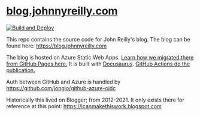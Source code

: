 # [blog.johnnyreilly.com](https://blog.johnnyreilly.com)

[![Build and Deploy](https://github.com/johnnyreilly/blog.johnnyreilly.com/actions/workflows/build-and-deploy.yml/badge.svg)](https://github.com/johnnyreilly/blog.johnnyreilly.com/actions/workflows/build-and-deploy.yml)

This repo contains the source code for John Reilly's blog. The blog can be found here: https://blog.johnnyreilly.com

The blog is hosted on Azure Static Web Apps. [Learn how we migrated there from GitHub Pages here.](https://blog.johnnyreilly.com/2022/02/01/migrating-from-github-pages-to-azure-static-web-apps) It is built with [Docusaurus](https://v2.docusaurus.io/). [GitHub Actions do the publication.](.github/workflows/build-and-deploy.yml)

Auth between GitHub and Azure is handled by https://github.com/jongio/github-azure-oidc

Historically this lived on Blogger; from 2012-2021. It only exists there for reference at this point: https://icanmakethiswork.blogspot.com
